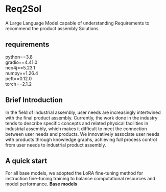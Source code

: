 # Req2Sol
A Large Language Model capable of understanding Requirements to recommend the product assembly Solutions
## requirements
python==3.8 <br>
gradio==4.41.0 <br>
neo4j==5.23.1 <br>
numpy==1.26.4 <br>
peft==0.12.0 <br>
torch==2.1.2 <br>
## Brief Introduction
In the field of industrial assembly, user needs are increasingly intertwined with the final product assembly. Currently, the work done in the industry tends to describe specific concepts and related physical facilities in industrial assembly, which makes it difficult to meet the connection between user needs and products. We innovatively associate user needs with products through knowledge graphs, achieving full process control from user needs to industrial product assembly.
## A quick start
For all base models, we adopted the LoRA fine-tuning method for instruction fine-tuning training to balance computational resources and model performance.
**Base models**


